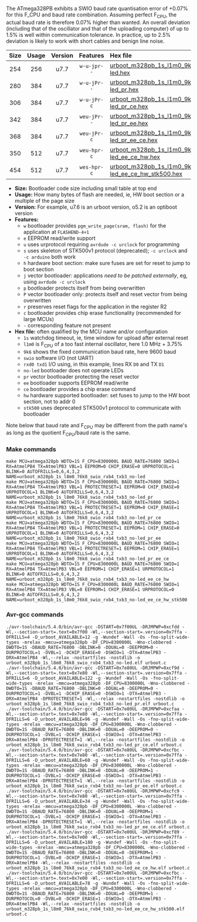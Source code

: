 The ATmega328PB exhibits a SWIO baud rate quantisation error of +0.07% for this F_CPU and baud rate combination. Assuming perfect F<sub>CPU</sub>, the actual baud rate is therefore 0.07% higher than wanted. An overall deviation (including that of the oscillator and that of the uploading computer) of up to 1.5% is well within communication tolerance. In practice, up to 2.5% deviation is likely to work with short cables and benign line noise.

|Size|Usage|Version|Features|Hex file|
|:-:|:-:|:-:|:-:|:--|
|254|256|u7.7|`w-u-jpr--`|[urboot_m328pb_1s_l1m0_9k6_swio_rxb4_txb3_no-led.hex](https://raw.githubusercontent.com/stefanrueger/urboot.hex/main/mcus/atmega328pb/watchdog_1_s/internal_oscillator_l%2B3.75%25/%2B1m000000_hz/%2B%2B%2B9k6_baud/uart1_rxb4_txb3/no-led/urboot_m328pb_1s_l1m0_9k6_swio_rxb4_txb3_no-led.hex)|
|280|384|u7.7|`w-u-jPr--`|[urboot_m328pb_1s_l1m0_9k6_swio_rxb4_txb3_no-led_pr.hex](https://raw.githubusercontent.com/stefanrueger/urboot.hex/main/mcus/atmega328pb/watchdog_1_s/internal_oscillator_l%2B3.75%25/%2B1m000000_hz/%2B%2B%2B9k6_baud/uart1_rxb4_txb3/no-led/urboot_m328pb_1s_l1m0_9k6_swio_rxb4_txb3_no-led_pr.hex)|
|306|384|u7.7|`w-u-jPr-c`|[urboot_m328pb_1s_l1m0_9k6_swio_rxb4_txb3_no-led_pr_ce.hex](https://raw.githubusercontent.com/stefanrueger/urboot.hex/main/mcus/atmega328pb/watchdog_1_s/internal_oscillator_l%2B3.75%25/%2B1m000000_hz/%2B%2B%2B9k6_baud/uart1_rxb4_txb3/no-led/urboot_m328pb_1s_l1m0_9k6_swio_rxb4_txb3_no-led_pr_ce.hex)|
|342|384|u7.7|`weu-jPr--`|[urboot_m328pb_1s_l1m0_9k6_swio_rxb4_txb3_no-led_pr_ee.hex](https://raw.githubusercontent.com/stefanrueger/urboot.hex/main/mcus/atmega328pb/watchdog_1_s/internal_oscillator_l%2B3.75%25/%2B1m000000_hz/%2B%2B%2B9k6_baud/uart1_rxb4_txb3/no-led/urboot_m328pb_1s_l1m0_9k6_swio_rxb4_txb3_no-led_pr_ee.hex)|
|368|384|u7.7|`weu-jPr-c`|[urboot_m328pb_1s_l1m0_9k6_swio_rxb4_txb3_no-led_pr_ee_ce.hex](https://raw.githubusercontent.com/stefanrueger/urboot.hex/main/mcus/atmega328pb/watchdog_1_s/internal_oscillator_l%2B3.75%25/%2B1m000000_hz/%2B%2B%2B9k6_baud/uart1_rxb4_txb3/no-led/urboot_m328pb_1s_l1m0_9k6_swio_rxb4_txb3_no-led_pr_ee_ce.hex)|
|350|512|u7.7|`weu-hpr-c`|[urboot_m328pb_1s_l1m0_9k6_swio_rxb4_txb3_no-led_ee_ce_hw.hex](https://raw.githubusercontent.com/stefanrueger/urboot.hex/main/mcus/atmega328pb/watchdog_1_s/internal_oscillator_l%2B3.75%25/%2B1m000000_hz/%2B%2B%2B9k6_baud/uart1_rxb4_txb3/no-led/urboot_m328pb_1s_l1m0_9k6_swio_rxb4_txb3_no-led_ee_ce_hw.hex)|
|454|512|u7.7|`wes-hpr-c`|[urboot_m328pb_1s_l1m0_9k6_swio_rxb4_txb3_no-led_ee_ce_hw_stk500.hex](https://raw.githubusercontent.com/stefanrueger/urboot.hex/main/mcus/atmega328pb/watchdog_1_s/internal_oscillator_l%2B3.75%25/%2B1m000000_hz/%2B%2B%2B9k6_baud/uart1_rxb4_txb3/no-led/urboot_m328pb_1s_l1m0_9k6_swio_rxb4_txb3_no-led_ee_ce_hw_stk500.hex)|

- **Size:** Bootloader code size including small table at top end
- **Usage:** How many bytes of flash are needed, ie, HW boot section or a multiple of the page size
- **Version:** For example, u7.6 is an urboot version, o5.2 is an optiboot version
- **Features:**
  + `w` bootloader provides `pgm_write_page(sram, flash)` for the application at `FLASHEND-4+1`
  + `e` EEPROM read/write support
  + `u` uses urprotocol requiring `avrdude -c urclock` for programming
  + `s` uses skeleton of STK500v1 protocol (deprecated); `-c urclock` and `-c arduino` both work
  + `h` hardware boot section: make sure fuses are set for reset to jump to boot section
  + `j` vector bootloader: applications *need to be patched externally*, eg, using `avrdude -c urclock`
  + `p` bootloader protects itself from being overwritten
  + `P` vector bootloader only: protects itself and reset vector from being overwritten
  + `r` preserves reset flags for the application in the register R2
  + `c` bootloader provides chip erase functionality (recommended for large MCUs)
  + `-` corresponding feature not present
- **Hex file:** often qualified by the MCU name and/or configuration
  + `1s` watchdog timeout, ie, time window for upload after external reset
  + `l1m0` is F<sub>CPU</sub> of a too fast internal oscillator, here 1.0 MHz + 3.75%
  + `9k6` shows the fixed communication baud rate, here 9600 baud
  + `swio` software I/O (not UART)
  + `rxd0 txd1` I/O using, in this example, lines RX `D0` and TX `D1`
  + `no-led` bootloader does not operate LEDs
  + `pr` vector bootloader protecting the reset vector
  + `ee` bootloader supports EEPROM read/write
  + `ce` bootloader provides a chip erase command
  + `hw` hardware supported bootloader: set fuses to jump to the HW boot section, not to addr 0
  + `stk500` uses deprecated STK500v1 protocol to communicate with bootloader


Note below that baud rate and F<sub>CPU</sub> may be different from the path name's as long as the quotient F<sub>CPU</sub>/baud rate is the same.

### Make commands
```
make MCU=atmega328pb WDTO=1S F_CPU=8300000L BAUD_RATE=76800 SWIO=1 RX=AtmelPB4 TX=AtmelPB3 VBL=1 EEPROM=0 CHIP_ERASE=0 URPROTOCOL=1 BLINK=0 AUTOFRILLS=0,6,4,3,2 NAME=urboot_m328pb_1s_l8m0_76k8_swio_rxb4_txb3_no-led
make MCU=atmega328pb WDTO=1S F_CPU=8300000L BAUD_RATE=76800 SWIO=1 RX=AtmelPB4 TX=AtmelPB3 VBL=1 PROTECTRESET=1 EEPROM=0 CHIP_ERASE=0 URPROTOCOL=1 BLINK=0 AUTOFRILLS=0,6,4,3,2 NAME=urboot_m328pb_1s_l8m0_76k8_swio_rxb4_txb3_no-led_pr
make MCU=atmega328pb WDTO=1S F_CPU=8300000L BAUD_RATE=76800 SWIO=1 RX=AtmelPB4 TX=AtmelPB3 VBL=1 PROTECTRESET=1 EEPROM=0 CHIP_ERASE=1 URPROTOCOL=1 BLINK=0 AUTOFRILLS=0,6,4,3,2 NAME=urboot_m328pb_1s_l8m0_76k8_swio_rxb4_txb3_no-led_pr_ce
make MCU=atmega328pb WDTO=1S F_CPU=8300000L BAUD_RATE=76800 SWIO=1 RX=AtmelPB4 TX=AtmelPB3 VBL=1 PROTECTRESET=1 EEPROM=1 CHIP_ERASE=0 URPROTOCOL=1 BLINK=0 AUTOFRILLS=0,6,4,3,2 NAME=urboot_m328pb_1s_l8m0_76k8_swio_rxb4_txb3_no-led_pr_ee
make MCU=atmega328pb WDTO=1S F_CPU=8300000L BAUD_RATE=76800 SWIO=1 RX=AtmelPB4 TX=AtmelPB3 VBL=1 PROTECTRESET=1 EEPROM=1 CHIP_ERASE=1 URPROTOCOL=1 BLINK=0 AUTOFRILLS=0,6,4,3,2 NAME=urboot_m328pb_1s_l8m0_76k8_swio_rxb4_txb3_no-led_pr_ee_ce
make MCU=atmega328pb WDTO=1S F_CPU=8300000L BAUD_RATE=76800 SWIO=1 RX=AtmelPB4 TX=AtmelPB3 VBL=0 EEPROM=1 CHIP_ERASE=1 URPROTOCOL=1 BLINK=0 AUTOFRILLS=0,6,4,3,2 NAME=urboot_m328pb_1s_l8m0_76k8_swio_rxb4_txb3_no-led_ee_ce_hw
make MCU=atmega328pb WDTO=1S F_CPU=8300000L BAUD_RATE=76800 SWIO=1 RX=AtmelPB4 TX=AtmelPB3 VBL=0 EEPROM=1 CHIP_ERASE=1 URPROTOCOL=0 BLINK=0 AUTOFRILLS=0,6,4,3,2 NAME=urboot_m328pb_1s_l8m0_76k8_swio_rxb4_txb3_no-led_ee_ce_hw_stk500
```

### Avr-gcc commands
```
./avr-toolchain/5.4.0/bin/avr-gcc -DSTART=0x7f00UL -DRJMPWP=0xcfdd -Wl,--section-start=.text=0x7f00 -Wl,--section-start=.version=0x7ffa -DFRILLS=4 -D_urboot_AVAILABLE=12 -g -Wundef -Wall -Os -fno-split-wide-types -mrelax -mmcu=atmega328pb -DF_CPU=8300000L -Wno-clobbered -DWDTO=1S -DBAUD_RATE=76800 -DBLINK=0 -DDUAL=0 -DEEPROM=0 -DURPROTOCOL=1 -DVBL=1 -DCHIP_ERASE=0 -DSWIO=1 -DTX=AtmelPB3 -DRX=AtmelPB4 -Wl,--relax -nostartfiles -nostdlib -o urboot_m328pb_1s_l8m0_76k8_swio_rxb4_txb3_no-led.elf urboot.c
./avr-toolchain/5.4.0/bin/avr-gcc -DSTART=0x7e80UL -DRJMPWP=0xcf9d -Wl,--section-start=.text=0x7e80 -Wl,--section-start=.version=0x7ffa -DFRILLS=6 -D_urboot_AVAILABLE=122 -g -Wundef -Wall -Os -fno-split-wide-types -mrelax -mmcu=atmega328pb -DF_CPU=8300000L -Wno-clobbered -DWDTO=1S -DBAUD_RATE=76800 -DBLINK=0 -DDUAL=0 -DEEPROM=0 -DURPROTOCOL=1 -DVBL=1 -DCHIP_ERASE=0 -DSWIO=1 -DTX=AtmelPB3 -DRX=AtmelPB4 -DPROTECTRESET=1 -Wl,--relax -nostartfiles -nostdlib -o urboot_m328pb_1s_l8m0_76k8_swio_rxb4_txb3_no-led_pr.elf urboot.c
./avr-toolchain/5.4.0/bin/avr-gcc -DSTART=0x7e80UL -DRJMPWP=0xcfaa -Wl,--section-start=.text=0x7e80 -Wl,--section-start=.version=0x7ffa -DFRILLS=6 -D_urboot_AVAILABLE=96 -g -Wundef -Wall -Os -fno-split-wide-types -mrelax -mmcu=atmega328pb -DF_CPU=8300000L -Wno-clobbered -DWDTO=1S -DBAUD_RATE=76800 -DBLINK=0 -DDUAL=0 -DEEPROM=0 -DURPROTOCOL=1 -DVBL=1 -DCHIP_ERASE=1 -DSWIO=1 -DTX=AtmelPB3 -DRX=AtmelPB4 -DPROTECTRESET=1 -Wl,--relax -nostartfiles -nostdlib -o urboot_m328pb_1s_l8m0_76k8_swio_rxb4_txb3_no-led_pr_ce.elf urboot.c
./avr-toolchain/5.4.0/bin/avr-gcc -DSTART=0x7e80UL -DRJMPWP=0xcfbc -Wl,--section-start=.text=0x7e80 -Wl,--section-start=.version=0x7ffa -DFRILLS=6 -D_urboot_AVAILABLE=60 -g -Wundef -Wall -Os -fno-split-wide-types -mrelax -mmcu=atmega328pb -DF_CPU=8300000L -Wno-clobbered -DWDTO=1S -DBAUD_RATE=76800 -DBLINK=0 -DDUAL=0 -DEEPROM=1 -DURPROTOCOL=1 -DVBL=1 -DCHIP_ERASE=0 -DSWIO=1 -DTX=AtmelPB3 -DRX=AtmelPB4 -DPROTECTRESET=1 -Wl,--relax -nostartfiles -nostdlib -o urboot_m328pb_1s_l8m0_76k8_swio_rxb4_txb3_no-led_pr_ee.elf urboot.c
./avr-toolchain/5.4.0/bin/avr-gcc -DSTART=0x7e80UL -DRJMPWP=0xcfc9 -Wl,--section-start=.text=0x7e80 -Wl,--section-start=.version=0x7ffa -DFRILLS=6 -D_urboot_AVAILABLE=34 -g -Wundef -Wall -Os -fno-split-wide-types -mrelax -mmcu=atmega328pb -DF_CPU=8300000L -Wno-clobbered -DWDTO=1S -DBAUD_RATE=76800 -DBLINK=0 -DDUAL=0 -DEEPROM=1 -DURPROTOCOL=1 -DVBL=1 -DCHIP_ERASE=1 -DSWIO=1 -DTX=AtmelPB3 -DRX=AtmelPB4 -DPROTECTRESET=1 -Wl,--relax -nostartfiles -nostdlib -o urboot_m328pb_1s_l8m0_76k8_swio_rxb4_txb3_no-led_pr_ee_ce.elf urboot.c
./avr-toolchain/5.4.0/bin/avr-gcc -DSTART=0x7e00UL -DRJMPWP=0xcf89 -Wl,--section-start=.text=0x7e00 -Wl,--section-start=.version=0x7ffa -DFRILLS=6 -D_urboot_AVAILABLE=180 -g -Wundef -Wall -Os -fno-split-wide-types -mrelax -mmcu=atmega328pb -DF_CPU=8300000L -Wno-clobbered -DWDTO=1S -DBAUD_RATE=76800 -DBLINK=0 -DDUAL=0 -DEEPROM=1 -DURPROTOCOL=1 -DVBL=0 -DCHIP_ERASE=1 -DSWIO=1 -DTX=AtmelPB3 -DRX=AtmelPB4 -Wl,--relax -nostartfiles -nostdlib -o urboot_m328pb_1s_l8m0_76k8_swio_rxb4_txb3_no-led_ee_ce_hw.elf urboot.c
./avr-toolchain/5.4.0/bin/avr-gcc -DSTART=0x7e00UL -DRJMPWP=0xcfbc -Wl,--section-start=.text=0x7e00 -Wl,--section-start=.version=0x7ffa -DFRILLS=6 -D_urboot_AVAILABLE=78 -g -Wundef -Wall -Os -fno-split-wide-types -mrelax -mmcu=atmega328pb -DF_CPU=8300000L -Wno-clobbered -DWDTO=1S -DBAUD_RATE=76800 -DBLINK=0 -DDUAL=0 -DEEPROM=1 -DURPROTOCOL=0 -DVBL=0 -DCHIP_ERASE=1 -DSWIO=1 -DTX=AtmelPB3 -DRX=AtmelPB4 -Wl,--relax -nostartfiles -nostdlib -o urboot_m328pb_1s_l8m0_76k8_swio_rxb4_txb3_no-led_ee_ce_hw_stk500.elf urboot.c
```

